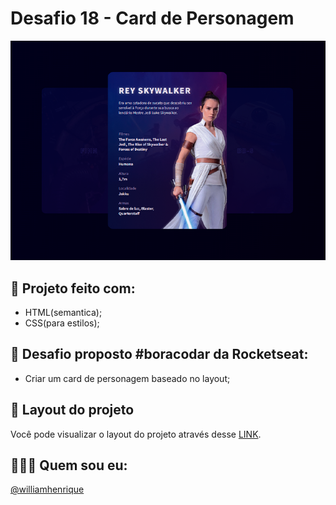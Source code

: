 # Desafio 18 - Card de Personagem

<div align="center">
  <img src="./assets/img/card-personagem.png"/>
</div>

## 🚀 Projeto feito com:

- HTML(semantica);
- CSS(para estilos);

## 📌 Desafio proposto #boracodar da Rocketseat:

- Criar um card de personagem baseado no layout;

## 🔖 Layout do projeto

Você pode visualizar o layout do projeto através desse <a href="https://www.figma.com/community/file/1235589928611910732">LINK</a>.

## 🙋🏻‍♂️ Quem sou eu:

[@williamhenrique](https://www.linkedin.com/in/henriquewilliam/)
